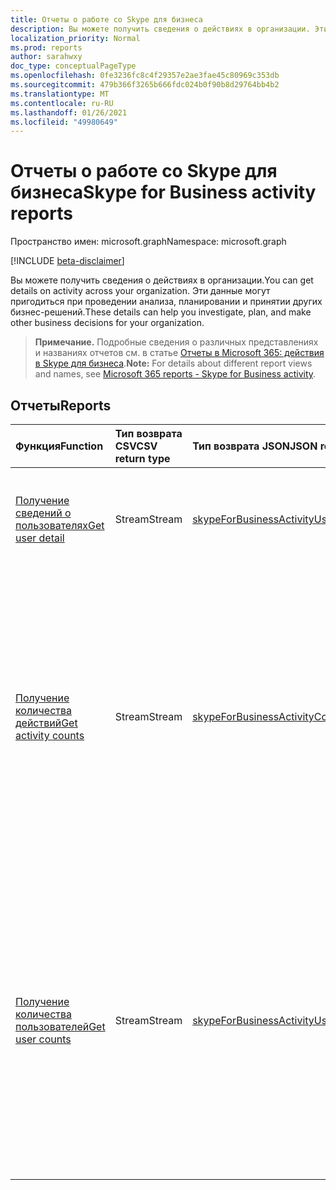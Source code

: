 ```yaml
---
title: Отчеты о работе со Skype для бизнеса
description: Вы можете получить сведения о действиях в организации. Эти данные могут пригодиться при проведении анализа, планировании и принятии других бизнес-решений.
localization_priority: Normal
ms.prod: reports
author: sarahwxy
doc_type: conceptualPageType
ms.openlocfilehash: 0fe3236fc8c4f29357e2ae3fae45c80969c353db
ms.sourcegitcommit: 479b366f3265b666fdc024b0f90b8d29764bb4b2
ms.translationtype: MT
ms.contentlocale: ru-RU
ms.lasthandoff: 01/26/2021
ms.locfileid: "49980649"
---
```

# <a name="skype-for-business-activity-reports"></a><span data-ttu-id="89e2a-104">Отчеты о работе со Skype для бизнеса</span><span class="sxs-lookup"><span data-stu-id="89e2a-104">Skype for Business activity reports</span></span>

<span data-ttu-id="89e2a-105">Пространство имен: microsoft.graph</span><span class="sxs-lookup"><span data-stu-id="89e2a-105">Namespace: microsoft.graph</span></span>

[!INCLUDE [beta-disclaimer](../../includes/beta-disclaimer.md)]

<span data-ttu-id="89e2a-106">Вы можете получить сведения о действиях в организации.</span><span class="sxs-lookup"><span data-stu-id="89e2a-106">You can get details on activity across your organization.</span></span> <span data-ttu-id="89e2a-107">Эти данные могут пригодиться при проведении анализа, планировании и принятии других бизнес-решений.</span><span class="sxs-lookup"><span data-stu-id="89e2a-107">These details can help you investigate, plan, and make other business decisions for your organization.</span></span>

> <span data-ttu-id="89e2a-108">**Примечание.** Подробные сведения о различных представлениях и названиях отчетов см. в статье [Отчеты в Microsoft 365: действия в Skype для бизнеса](https://support.office.com/client/Skype-for-Business-Online-activity-8cbe2eb2-1194-4fd7-b1ee-9f9287c82424).</span><span class="sxs-lookup"><span data-stu-id="89e2a-108">**Note:** For details about different report views and names, see [Microsoft 365 reports - Skype for Business activity](https://support.office.com/client/Skype-for-Business-Online-activity-8cbe2eb2-1194-4fd7-b1ee-9f9287c82424).</span></span>

## <a name="reports"></a><span data-ttu-id="89e2a-109">Отчеты</span><span class="sxs-lookup"><span data-stu-id="89e2a-109">Reports</span></span>

| <span data-ttu-id="89e2a-110">Функция</span><span class="sxs-lookup"><span data-stu-id="89e2a-110">Function</span></span>                                 | <span data-ttu-id="89e2a-111">Тип возврата CSV</span><span class="sxs-lookup"><span data-stu-id="89e2a-111">CSV return type</span></span> | <span data-ttu-id="89e2a-112">Тип возврата JSON</span><span class="sxs-lookup"><span data-stu-id="89e2a-112">JSON return type</span></span>                         | <span data-ttu-id="89e2a-113">Описание</span><span class="sxs-lookup"><span data-stu-id="89e2a-113">Description</span></span>                              |
| :--------------------------------------- | :-------------- | :--------------------------------------- | ---------------------------------------- |
| [<span data-ttu-id="89e2a-114">Получение сведений о пользователях</span><span class="sxs-lookup"><span data-stu-id="89e2a-114">Get user detail</span></span>](../api/reportroot-getskypeforbusinessactivityuserdetail.md) | <span data-ttu-id="89e2a-115">Stream</span><span class="sxs-lookup"><span data-stu-id="89e2a-115">Stream</span></span>          | [<span data-ttu-id="89e2a-116">skypeForBusinessActivityUserDetail</span><span class="sxs-lookup"><span data-stu-id="89e2a-116">skypeForBusinessActivityUserDetail</span></span>](../resources/skypeforbusinessactivityuserdetail.md) | <span data-ttu-id="89e2a-117">Получите сведения о действиях пользователей в Skype для бизнеса.</span><span class="sxs-lookup"><span data-stu-id="89e2a-117">Get details about Skype for Business activity by user.</span></span> |
| [<span data-ttu-id="89e2a-118">Получение количества действий</span><span class="sxs-lookup"><span data-stu-id="89e2a-118">Get activity counts</span></span>](../api/reportroot-getskypeforbusinessactivitycounts.md) | <span data-ttu-id="89e2a-119">Stream</span><span class="sxs-lookup"><span data-stu-id="89e2a-119">Stream</span></span>          | [<span data-ttu-id="89e2a-120">skypeForBusinessActivityCounts</span><span class="sxs-lookup"><span data-stu-id="89e2a-120">skypeForBusinessActivityCounts</span></span>](../resources/skypeforbusinessactivitycounts.md) | <span data-ttu-id="89e2a-121">Отслеживайте, как меняется количество организаторов и участников конференций, проводимых в вашей организации через Skype для бизнеса.</span><span class="sxs-lookup"><span data-stu-id="89e2a-121">Get the trends on how many users organized and participated in conference sessions held in your organization through Skype for Business.</span></span> <span data-ttu-id="89e2a-122">Отчет также включает количество одноранговых сеансов.</span><span class="sxs-lookup"><span data-stu-id="89e2a-122">The report also includes the number of peer-to-peer sessions.</span></span> |
| [<span data-ttu-id="89e2a-123">Получение количества пользователей</span><span class="sxs-lookup"><span data-stu-id="89e2a-123">Get user counts</span></span>](../api/reportroot-getskypeforbusinessactivityusercounts.md) | <span data-ttu-id="89e2a-124">Stream</span><span class="sxs-lookup"><span data-stu-id="89e2a-124">Stream</span></span>          | [<span data-ttu-id="89e2a-125">skypeForBusinessActivityUserCounts</span><span class="sxs-lookup"><span data-stu-id="89e2a-125">skypeForBusinessActivityUserCounts</span></span>](../resources/skypeforbusinessactivityusercounts.md) | <span data-ttu-id="89e2a-126">Отслеживайте, как меняется количество уникальных организаторов и участников конференций, проводимых в вашей организации через Skype для бизнеса.</span><span class="sxs-lookup"><span data-stu-id="89e2a-126">Get the trends on how many unique users organized and participated in conference sessions held in your organization through Skype for Business.</span></span> <span data-ttu-id="89e2a-127">Отчет также включает количество одноранговых сеансов.</span><span class="sxs-lookup"><span data-stu-id="89e2a-127">The report also includes the number of peer-to-peer sessions.</span></span> |


